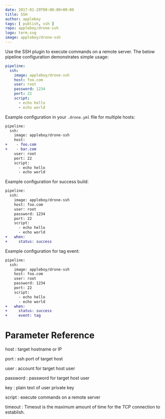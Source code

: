 ```yaml
---
date: 2017-01-29T00:00:00+00:00
title: SSH
author: appleboy
tags: [ publish, ssh ]
repo: appleboy/drone-ssh
logo: term.svg
image: appleboy/drone-ssh
---
```


Use the SSH plugin to execute commands on a remote server. The below pipeline configuration demonstrates simple usage:

```yaml
pipeline:
  ssh:
    image: appleboy/drone-ssh
    host: foo.com
    user: root
    password: 1234
    port: 22
    script:
      - echo hello
      - echo world
```

Example configuration in your `.drone.yml` file for multiple hosts:

```diff
pipeline:
  ssh:
    image: appleboy/drone-ssh
    host:
+    - foo.com
+    - bar.com
    user: root
    port: 22
    script:
      - echo hello
      - echo world
```

Example configuration for success build:

```diff
pipeline:
  ssh:
    image: appleboy/drone-ssh
    host: foo.com
    user: root
    password: 1234
    port: 22
    script:
      - echo hello
      - echo world
+   when:
+     status: success
```

Example configuration for tag event:

```diff
pipeline:
  ssh:
    image: appleboy/drone-ssh
    host: foo.com
    user: root
    password: 1234
    port: 22
    script:
      - echo hello
      - echo world
+   when:
+     status: success
+     event: tag
```

# Parameter Reference

host
: target hostname or IP

port
: ssh port of target host

user
: account for target host user

password
: password for target host user

key
: plain text of user private key

script
: execute commands on a remote server

timeout
: Timeout is the maximum amount of time for the TCP connection to establish.
